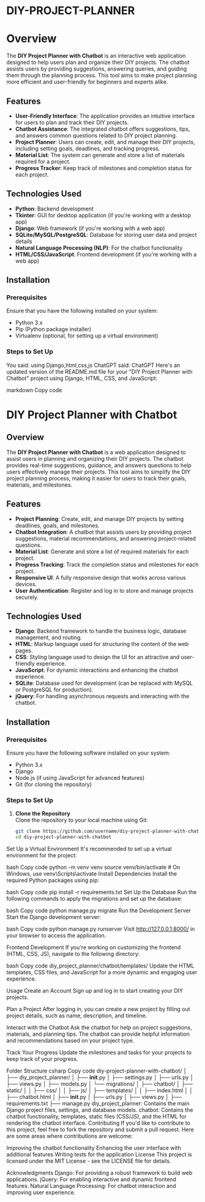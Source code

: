 # DIY-PROJECT-PLANNER
# Overview

The **DIY Project Planner with Chatbot** is an interactive web application designed to help users plan and organize their DIY projects. The chatbot assists users by providing suggestions, answering queries, and guiding them through the planning process. This tool aims to make project planning more efficient and user-friendly for beginners and experts alike.

## Features

- **User-Friendly Interface**: The application provides an intuitive interface for users to plan and track their DIY projects.
- **Chatbot Assistance**: The integrated chatbot offers suggestions, tips, and answers common questions related to DIY project planning.
- **Project Planner**: Users can create, edit, and manage their DIY projects, including setting goals, deadlines, and tracking progress.
- **Material List**: The system can generate and store a list of materials required for a project.
- **Progress Tracker**: Keep track of milestones and completion status for each project.

## Technologies Used

- **Python**: Backend development
- **Tkinter**: GUI for desktop application (if you're working with a desktop app)
- **Django**: Web framework (if you're working with a web app)
- **SQLite/MySQL/PostgreSQL**: Database for storing user data and project details
- **Natural Language Processing (NLP)**: For the chatbot functionality
- **HTML/CSS/JavaScript**: Frontend development (if you're working with a web app)

## Installation

### Prerequisites

Ensure that you have the following installed on your system:

- Python 3.x
- Pip (Python package installer)
- Virtualenv (optional, for setting up a virtual environment)

### Steps to Set Up






You said:
using Django,html,css,js
ChatGPT said:
ChatGPT
Here's an updated version of the README.md file for your "DIY Project Planner with Chatbot" project using Django, HTML, CSS, and JavaScript:

markdown
Copy code
# DIY Project Planner with Chatbot

## Overview

The **DIY Project Planner with Chatbot** is a web application designed to assist users in planning and organizing their DIY projects. The chatbot provides real-time suggestions, guidance, and answers questions to help users effectively manage their projects. This tool aims to simplify the DIY project planning process, making it easier for users to track their goals, materials, and milestones.

## Features

- **Project Planning**: Create, edit, and manage DIY projects by setting deadlines, goals, and milestones.
- **Chatbot Integration**: A chatbot that assists users by providing project suggestions, material recommendations, and answering project-related questions.
- **Material List**: Generate and store a list of required materials for each project.
- **Progress Tracking**: Track the completion status and milestones for each project.
- **Responsive UI**: A fully responsive design that works across various devices.
- **User Authentication**: Register and log in to store and manage projects securely.

## Technologies Used

- **Django**: Backend framework to handle the business logic, database management, and routing.
- **HTML**: Markup language used for structuring the content of the web pages.
- **CSS**: Styling language used to design the UI for an attractive and user-friendly experience.
- **JavaScript**: For dynamic interactions and enhancing the chatbot experience.
- **SQLite**: Database used for development (can be replaced with MySQL or PostgreSQL for production).
- **jQuery**: For handling asynchronous requests and interacting with the chatbot.

## Installation

### Prerequisites

Ensure you have the following software installed on your system:

- Python 3.x
- Django
- Node.js (if using JavaScript for advanced features)
- Git (for cloning the repository)

### Steps to Set Up

1. **Clone the Repository**  
   Clone the repository to your local machine using Git:
   ```bash
   git clone https://github.com/username/diy-project-planner-with-chatbot.git
   cd diy-project-planner-with-chatbot
Set Up a Virtual Environment
It's recommended to set up a virtual environment for the project:

bash
Copy code
python -m venv venv
source venv/bin/activate  # On Windows, use venv\Scripts\activate
Install Dependencies
Install the required Python packages using pip:

bash
Copy code
pip install -r requirements.txt
Set Up the Database
Run the following commands to apply the migrations and set up the database:

bash
Copy code
python manage.py migrate
Run the Development Server
Start the Django development server:

bash
Copy code
python manage.py runserver
Visit http://127.0.0.1:8000/ in your browser to access the application.

Frontend Development
If you're working on customizing the frontend (HTML, CSS, JS), navigate to the following directory:

bash
Copy code
diy_project_planner/chatbot/templates/
Update the HTML templates, CSS files, and JavaScript for a more dynamic and engaging user experience.

Usage
Create an Account
Sign up and log in to start creating your DIY projects.

Plan a Project
After logging in, you can create a new project by filling out project details, such as name, description, and timeline.

Interact with the Chatbot
Ask the chatbot for help on project suggestions, materials, and planning tips. The chatbot can provide helpful information and recommendations based on your project type.

Track Your Progress
Update the milestones and tasks for your projects to keep track of your progress.

Folder Structure
csharp
Copy code
diy-project-planner-with-chatbot/
│
├── diy_project_planner/
│   ├── __init__.py
│   ├── settings.py
│   ├── urls.py
│   ├── views.py
│   ├── models.py
│   └── migrations/
│
├── chatbot/
│   ├── static/
│   │   ├── css/
│   │   ├── js/
│   ├── templates/
│   │   ├── index.html
│   │   ├── chatbot.html
│   ├── __init__.py
│   ├── urls.py
│   ├── views.py
│
├── requirements.txt
├── manage.py
diy_project_planner: Contains the main Django project files, settings, and database models.
chatbot: Contains the chatbot functionality, templates, static files (CSS/JS), and the HTML for rendering the chatbot interface.
Contributing
If you'd like to contribute to this project, feel free to fork the repository and submit a pull request. Here are some areas where contributions are welcome:

Improving the chatbot functionality
Enhancing the user interface with additional features
Writing tests for the application
License
This project is licensed under the MIT License - see the LICENSE file for details.

Acknowledgments
Django: For providing a robust framework to build web applications.
jQuery: For enabling interactive and dynamic frontend features.
Natural Language Processing: For chatbot interaction and improving user experience.
